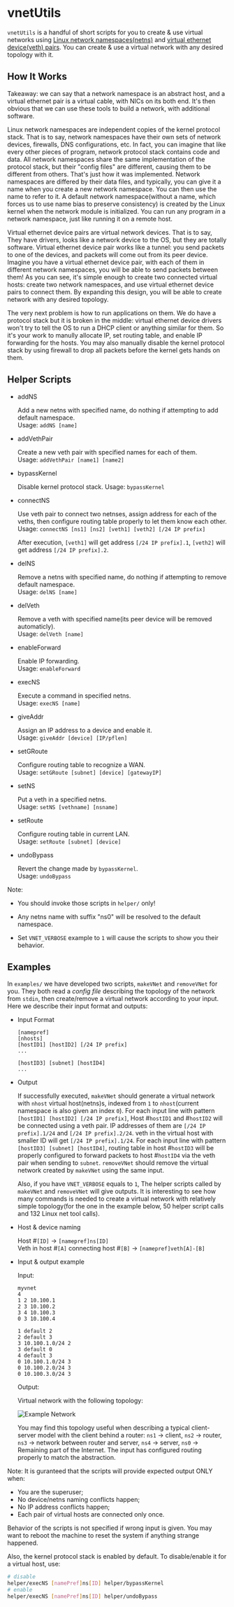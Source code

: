 # vnetUtils

`vnetUtils` is a handful of short scripts for you to create & use virtual networks using [Linux network namespaces(netns)](http://man7.org/linux/man-pages/man8/ip-netns.8.html) and [virtual ethernet device(veth) pairs](http://man7.org/linux/man-pages/man4/veth.4.html). You can create & use a virtual network with any desired topology with it.

## How It Works

Takeaway: we can say that a network namespace is an abstract host, and a virtual ethernet pair is a virtual cable, with NICs on its both end. It's then obvious that we can use these tools to build a network, with additional software.

Linux network namespaces are independent copies of the kernel protocol stack. That is to say, network namespaces have their own sets of network devices, firewalls, DNS configurations, etc. In fact, you can imagine that like every other pieces of program, network protocol stack contains code and data. All network namespaces share the same implementation of the protocol stack, but their "config files" are different, causing them to be different from others. That's just how it was implemented. Network namespaces are differed by their data files, and typically, you can give it a name when you create a new network namespace. You can then use the name to refer to it. A default network namespace(without a name, which forces us to use name bias to preserve consistency) is created by the Linux kernel when the network module is initialized. You can run any program _in_ a network namespace, just like running it on a remote host.

Virtual ethernet device pairs are virtual network devices. That is to say, They have drivers, looks like a network device to the OS, but they are totally software. Virtual ethernet device pair works like a tunnel: you send packets to one of the devices, and packets will come out from its peer device. Imagine you have a virtual ethernet device pair, with each of them in different network namespaces, you will be able to send packets between them! As you can see, it's simple enough to create two connected virtual hosts: create two network namespaces, and use virtual ethernet device pairs to connect them. By expanding this design, you will be able to create network with any desired topology.

The very next problem is how to run applications on them. We do have a protocol stack but it is broken in the middle: virtual ethernet device drivers won't try to tell the OS to run a DHCP client or anything similar for them. So it's your work to manully allocate IP, set routing table, and enable IP forwarding for the hosts. You may also manually disable the kernel protocol stack by using firewall to drop all packets before the kernel gets hands on them.

## Helper Scripts

- addNS

    Add a new netns with specified name, do nothing if attempting to add default namespace.  
    Usage: `addNS [name]`  

- addVethPair

    Create a new veth pair with specified names for each of them.  
    Usage: `addVethPair [name1] [name2]`

- bypassKernel

    Disable kernel protocol stack.
    Usage: `bypassKernel`

- connectNS

    Use veth pair to connect two netnses, assign address for each of the veths, then configure routing table properly to let them know each other.  
    Usage: `connectNS [ns1] [ns2] [veth1] [veth2] [/24 IP prefix]`

    After execution, `[veth1]` will get address `[/24 IP prefix].1`, `[veth2]` will get address `[/24 IP prefix].2`.

- delNS

    Remove a netns with specified name, do nothing if attempting to remove default namespace.  
    Usage: `delNS [name]`

- delVeth

    Remove a veth with specified name(its peer device will be removed automaticly).  
    Usage: `delVeth [name]`

- enableForward

    Enable IP forwarding.  
    Usage: `enableForward`

- execNS

    Execute a command in specified netns.  
    Usage: `execNS [name]`

- giveAddr

    Assign an IP address to a device and enable it.  
    Usage: `giveAddr [device] [IP/pflen]`

- setGRoute

    Configure routing table to recognize a WAN.  
    Usage: `setGRoute [subnet] [device] [gatewayIP]`

- setNS

    Put a veth in a specified netns.  
    Usage: `setNS [vethname] [nsname]`

- setRoute

    Configure routing table in current LAN.  
    Usage: `setRoute [subnet] [device]`

- undoBypass

    Revert the change made by `bypassKernel`.  
    Usage: `undoBypass`

Note:

- You should invoke those scripts in `helper/` only!

- Any netns name with suffix "ns0" will be resolved to the default namespace.

- Set `VNET_VERBOSE` example to `1` will cause the scripts to show you their behavior.

## Examples

In `examples/` we have developed two scripts, `makeVNet` and `removeVNet` for you. They both read a _config file_ describing the topology of the network from `stdin`, then create/remove a virtual network according to your input. Here we describe their input format and outputs:

- Input Format

    ```
    [namepref]
    [nhosts]
    [hostID1] [hostID2] [/24 IP prefix]
    ...

    [hostID3] [subnet] [hostID4]
    ...
    
    ```

- Output

    If successfully executed, `makeVNet` should generate a virtual network with `nhost` virtual host(netns)s, indexed from `1` to `nhost`(current namespace is also given an index `0`). For each input line with pattern `[hostID1] [hostID2] [/24 IP prefix]`, Host #`hostID1` and #`hostID2` will be connected using a veth pair. IP addresses of them are `[/24 IP prefix].1/24` and `[/24 IP prefix].2/24`. veth in the virtual host with smaller ID will get `[/24 IP prefix].1/24`. For each input line with pattern `[hostID3] [subnet] [hostID4]`, routing table in host #`hostID3` will be properly configured to forward packets to host #`hostID4` via the veth pair when sending to `subnet`. `removeVNet` should remove the virtual network created by `makeVNet` using the same input. 

    Also, if you have `VNET_VERBOSE` equals to `1`, The helper scripts called by `makeVNet` and `removeVNet` will give outputs. It is interesting to see how many commands is needed to create a virtual network with relatively simple topology(for the one in the example below, 50 helper script calls and 132 Linux net tool calls).

- Host & device naming 

    Host #`[ID]` -> `[namepref]ns[ID]`  
    Veth in host #`[A]` connecting host #`[B]` -> `[namepref]veth[A]-[B]`

- Input & output example

    Input:

    ```
    myvnet
    4
    1 2 10.100.1
    2 3 10.100.2
    3 4 10.100.3
    0 3 10.100.4

    1 default 2
    2 default 3
    3 10.100.1.0/24 2
    3 default 0
    4 default 3
    0 10.100.1.0/24 3
    0 10.100.2.0/24 3
    0 10.100.3.0/24 3

    ```

    Output:

    Virtual network with the following topology:

    ![Example Network](exp.png)

    You may find this topology useful when describing a typical client-server model with the client behind a router: `ns1` -> client, `ns2` -> router, `ns3` -> network between router and server, `ns4` -> server, `ns0` -> Remaining part of the Internet. The input has configured routing properly to match the abstraction.

Note: It is guranteed that the scripts will provide expected output ONLY when:

- You are the superuser;
- No device/netns naming conflicts happen;
- No IP address conflicts happen;
- Each pair of virtual hosts are connected only once.

Behavior of the scripts is not specified if wrong input is given. You may want to reboot the machine to reset the system if anything strange happened. 

Also, the kernel protocol stack is enabled by default. To disable/enable it for a virtual host, use:

```bash
# disable
helper/execNS [namePref]ns[ID] helper/bypassKernel
# enable
helper/execNS [namePref]ns[ID] helper/undoBypass
```
